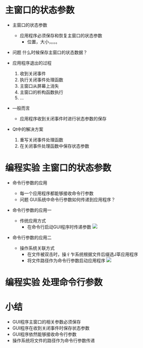 # 主窗口的状态参数
- 主窗口的状态参数
    - 应用程序必须保存和恢复主窗口的状态参数
        - 位置，大小，。。。

- 问题
    什么时候保存主窗口的状态数据？

- 应用程序退出的过程
    1. 收到关闭事件
    2. 执行关闭事件处理函数
    3. 主窗口从屏幕上消失
    4. 主窗口的析构函数执行
    5. ...

- —般而言
    - 应用程序收到关闭事件时进行状态参数的保存
- Qt中的解决方案
    1. 重写关闭事件处理函数
    2. 在关闭事件处理函数中保存状态参数

# 编程实验 主窗口的状态参数

- 命令行参数的应用
    - 每一个应用程序都能够接收命令行参数
    - 问题
        GUI系统中命令行参数如何传递到应用程序？

- 命令行参数的应用一
    - 传统应用方式
        - 在命令行启动GUI程序时传递参数
        ![](_v_images_/.png)

- 命令行参数的应用二
    - 操作系统关联方式
        - 在文件被双击时，操彳乍系统根据文件后缀选J莘应用程序
        - 将文件路径作为命令行参数启动应用程序
        ![](_v_images_/.png)

# 编程实验 处理命令行参数

# 小结
- GUI程序主窗口的相关参数必须保存
- GUI程序在收到关闭事件时保存状态参数
- GUI程序依然能够接收命令行参数
- 操作系统将文件的路径作为命令行参数传递
